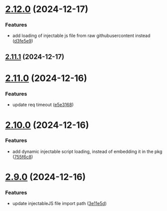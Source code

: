 # [2.12.0](https://github.com/ghoshRitesh12/aniwatch/compare/v2.11.1...v2.12.0) (2024-12-17)


### Features

* add loading of injectable js file from raw githubusercontent instead ([d3fe5e9](https://github.com/ghoshRitesh12/aniwatch/commit/d3fe5e9d4f39eec65bcba3cbf81e3a72031449bf))



## [2.11.1](https://github.com/ghoshRitesh12/aniwatch/compare/v2.11.0...v2.11.1) (2024-12-17)



# [2.11.0](https://github.com/ghoshRitesh12/aniwatch/compare/v2.10.0...v2.11.0) (2024-12-16)


### Features

* update req timeout ([e5e3168](https://github.com/ghoshRitesh12/aniwatch/commit/e5e31682e7745808619ce1b19282487033cd3db7))



# [2.10.0](https://github.com/ghoshRitesh12/aniwatch/compare/v2.9.0...v2.10.0) (2024-12-16)


### Features

* add dynamic injectable script loading, instead of embedding it in the pkg ([755f6c8](https://github.com/ghoshRitesh12/aniwatch/commit/755f6c83ad70bd21b30480ed43e5cb2786ccf6b2))



# [2.9.0](https://github.com/ghoshRitesh12/aniwatch/compare/v2.8.0...v2.9.0) (2024-12-16)


### Features

* update injectableJS file import path ([3e11e5d](https://github.com/ghoshRitesh12/aniwatch/commit/3e11e5d2b796d11c4f4aa9ca80cc0657614e5b16))



